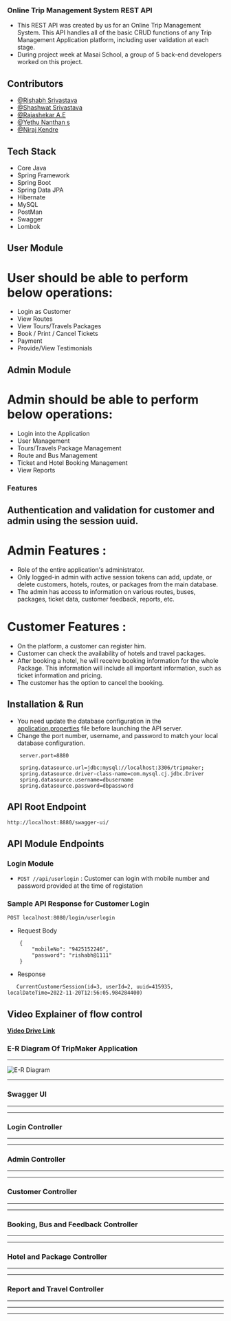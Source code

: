 ### Online Trip Management System REST API

- This REST API was created by us for an Online Trip Management System. This API handles all of the basic CRUD functions of any Trip Management Application platform, including user validation at each stage.
- During project week at Masai School, a group of 5 back-end developers worked on this project.

## Contributors

- [@Rishabh Srivastava](https://github.com/rish2408)
- [@Shashwat Srivastava](https://github.com/JavaDevShashwat)
- [@Rajashekar A.E](https://github.com/rajshekar11)
- [@Yethu Nanthan s](https://github.com/yedhunanthan)
- [@Niraj Kendre](https://github.com/NirajKendre)

## Tech Stack

- Core Java
- Spring Framework
- Spring Boot
- Spring Data JPA
- Hibernate
- MySQL
- PostMan
- Swagger
- Lombok

## User Module

# User should  be able to perform below operations:  

- Login as Customer
- View Routes 
- View  Tours/Travels  Packages
- Book / Print / Cancel  Tickets
- Payment  
- Provide/View Testimonials 

## Admin Module

# Admin should be able to perform below operations:

- Login into the Application
- User Management
- Tours/Travels Package Management
- Route and Bus Management
- Ticket  and Hotel Booking Management
- View Reports 

### Features

## Authentication and validation for customer and admin using the session uuid.

# Admin Features :

  - Role of the entire application's administrator.
  - Only logged-in admin with active session tokens can add, update, or delete customers, hotels, routes, or packages from the main database.
  - The admin has access to information on various routes, buses, packages, ticket data, customer feedback, reports, etc.

# Customer Features :

  - On the platform, a customer can register him.
  - Customer can check the availability of hotels and travel packages.
  - After booking a hotel, he will receive booking information for the whole Package. This information will include all important information, such as ticket information and pricing.
  - The customer has the option to cancel the booking.

## Installation & Run

- You need update the database configuration in the [application.properties](https://github.com/rajshekar11/dangerous-smash-6971/blob/main/TripMaker/src/main/resources/application.properties) file before launching the API server.
- Change the port number, username, and password to match your local database configuration.

```
    server.port=8880

    spring.datasource.url=jdbc:mysql://localhost:3306/tripmaker;
    spring.datasource.driver-class-name=com.mysql.cj.jdbc.Driver
    spring.datasource.username=dbusername
    spring.datasource.password=dbpassword

```

## API Root Endpoint

`http://localhost:8880/swagger-ui/`

## API Module Endpoints

### Login Module

- `POST //api/userlogin` : Customer can login with mobile number and password provided at the time of registation

### Sample API Response for Customer Login

`POST localhost:8080/login/userlogin`

- Request Body

```
    {
        "mobileNo": "9425152246",
        "password": "rishabh@1111"
    }
```

- Response

```
   CurrentCustomerSession(id=3, userId=2, uuid=415935, localDateTime=2022-11-20T12:56:05.984284400)

```

## Video Explainer of flow control

<a href="https://drive.google.com/drive/folders/1W0QCLnISJj18auYY4vOCRkLRrc8qzamo">**Video Drive Link** </a>

### E-R Diagram Of TripMaker Application

---

![E-R Diagram](https://user-images.githubusercontent.com/36689521/202891447-05f6857d-80a2-4c60-87b3-4072dd94e780.jpeg)

---

### Swagger UI

---



---

### Login Controller

---



---

### Admin Controller

---



---

### Customer Controller

---



---

### Booking, Bus and Feedback Controller

---



---

### Hotel and Package Controller

---



---

### Report and Travel Controller

---



---



---
